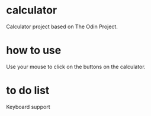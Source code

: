 # calculator

Calculator project based on The Odin Project.

# how to use

Use your mouse to click on the buttons on the calculator.

# to do list

Keyboard support